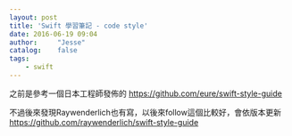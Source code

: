 ```yaml
---
layout: post
title: 'Swift 學習筆記 - code style'
date: 2016-06-19 09:04
author:     "Jesse"
catalog:    false
tags:
    - swift
---
```


之前是參考一個日本工程師發佈的
https://github.com/eure/swift-style-guide

不過後來發現Raywenderlich也有寫，以後來follow這個比較好，會依版本更新
https://github.com/raywenderlich/swift-style-guide